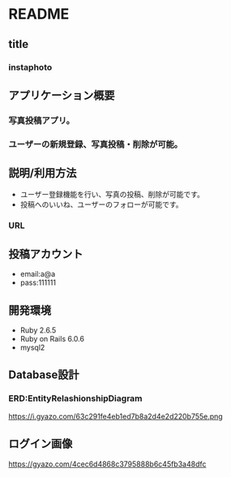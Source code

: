 # README

## title
### instaphoto

## アプリケーション概要
### 写真投稿アプリ。
### ユーザーの新規登録、写真投稿・削除が可能。


## 説明/利用方法
* ユーザー登録機能を行い、写真の投稿、削除が可能です。
* 投稿へのいいね、ユーザーのフォローが可能です。

### URL


## 投稿アカウント
* email:a@a
* pass:111111

## 開発環境
* Ruby 2.6.5
* Ruby on Rails 6.0.6
* mysql2

## Database設計
### ERD:EntityRelashionshipDiagram
https://i.gyazo.com/63c291fe4eb1ed7b8a2d4e2d220b755e.png


## ログイン画像
https://gyazo.com/4cec6d4868c3795888b6c45fb3a48dfc

